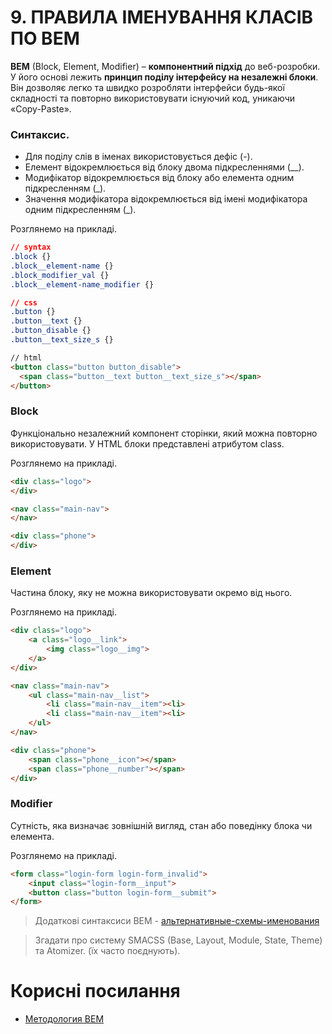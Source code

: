 # 9. ПРАВИЛА ІМЕНУВАННЯ КЛАСІВ ПО BEM

**BEM** (Block, Element, Modifier) – **компонентний підхід** до веб-розробки.
У його основі лежить **принцип поділу інтерфейсу на незалежні блоки**. Він дозволяє легко та швидко розробляти інтерфейси будь-якої складності та повторно використовувати існуючий код, уникаючи «Copy-Paste».

### Синтаксис.

- Для поділу слів в іменах використовується дефіс (-).
- Елемент відокремлюється від блоку двома підкресленнями (\_\_).
- Модифікатор відокремлюється від блоку або елемента одним підкресленням (\_).
- Значення модифікатора відокремлюється від імені модифікатора одним підкресленням (\_).

Розглянемо на прикладі.

```CSS
// syntax
.block {}
.block__element-name {}
.block_modifier_val {}
.block__element-name_modifier {}

// css
.button {}
.button__text {}
.button_disable {}
.button__text_size_s {}
```

```HTML
// html
<button class="button button_disable">
  <span class="button__text button__text_size_s"></span>
</button>
```

### Block

Функціонально незалежний компонент сторінки, який можна повторно використовувати. У HTML блоки представлені атрибутом class.

Розглянемо на прикладі.

```HTML
<div class="logo">
</div>

<nav class="main-nav">
</nav>

<div class="phone">
</div>
```

### Element

Частина блоку, яку не можна використовувати окремо від нього.

Розглянемо на прикладі.

```HTML
<div class="logo">
    <a class="logo__link">
        <img class="logo__img">
    </a>
</div>

<nav class="main-nav">
    <ul class="main-nav__list">
        <li class="main-nav__item"><li>
        <li class="main-nav__item"><li>
    </ul>
</nav>

<div class="phone">
    <span class="phone__icon"></span>
    <span class="phone__number"></span>
</div>
```

### Modifier

Сутність, яка визначає зовнішній вигляд, стан або поведінку блока чи елемента.

Розглянемо на прикладі.

```HTML
<form class="login-form login-form_invalid">
    <input class="login-form__input">
    <button class="button login-form__submit">
</form>
```

> Додаткові синтаксиси BEM - [альтернативные-схемы-именования](https://ru.bem.info/methodology/naming-convention/#%D0%B0%D0%BB%D1%8C%D1%82%D0%B5%D1%80%D0%BD%D0%B0%D1%82%D0%B8%D0%B2%D0%BD%D1%8B%D0%B5-%D1%81%D1%85%D0%B5%D0%BC%D1%8B-%D0%B8%D0%BC%D0%B5%D0%BD%D0%BE%D0%B2%D0%B0%D0%BD%D0%B8%D1%8F)

> Згадати про систему SMACSS (Base, Layout, Module, State, Theme) та Atomizer. (їх часто поєднують).

# Корисні посилання

- [Методология BEM](https://ru.bem.info/methodology/quick-start/)
